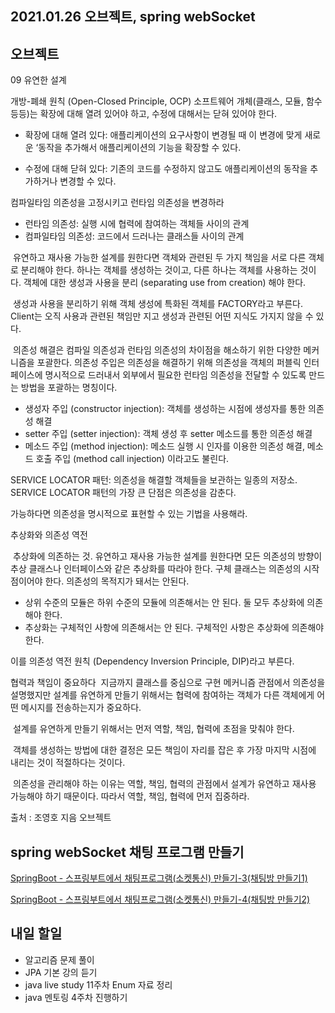 ## 2021.01.26 오브젝트, spring webSocket

## 오브젝트
09 유연한 설계

개방-폐쇄 원칙 (Open-Closed Principle, OCP)
 소프트웨어 개체(클래스, 모듈, 함수 등등)는 확장에 대해 열려 있어야 하고, 수정에 대해서는 닫혀 있어야 한다.
 - 확장에 대해 열려 있다: 애플리케이션의 요구사항이 변경될 때 이 변경에 맞게 새로운 ‘동작을 추가해서 애플리케이션의 기능을 확장할 수 있다.

 - 수정에 대해 닫혀 있다: 기존의 코드를 수정하지 않고도 애플리케이션의 동작을 추가하거나 변경할 수 있다.

컴파일타임 의존성을 고정시키고 런타임 의존성을 변경하라
 - 런타임 의존성: 실행 시에 협력에 참여하는 객체들 사이의 관계
 - 컴파일타임 의존성: 코드에서 드러나는 클래스들 사이의 관계
 
&nbsp;유연하고 재사용 가능한 설계를 원한다면 객체와 관련된 두 가지 책임을 서로 다른 객체로 분리해야 한다. 하나는 객체를 생성하는 것이고, 다른 하나는 객체를 사용하는 것이다. 객체에 대한 생성과 사용을 분리 (separating use from creation) 해야 한다.

&nbsp;생성과 사용을 분리하기 위해 객체 생성에 특화된 객체를 FACTORY라고 부른다. Client는 오직 사용과 관련된 책임만 지고 생성과 관련된 어떤 지식도 가지지 않을 수 있다.

&nbsp;의존성 해결은 컴파일 의존성과 런타임 의존성의 차이점을 해소하기 위한 다양한 메커니즘을 포괄한다. 의존성 주입은 의존성을 해결하기 위해 의존성을 객체의 퍼블릭 인터페이스에 명시적으로 드러내서 외부에서 필요한 런타임 의존성을 전달할 수 있도록 만드는 방법을 포괄하는 명칭이다.
 - 생성자 주입 (constructor injection): 객체를 생성하는 시점에 생성자를 통한 의존성 해결
 - setter 주입 (setter injection): 객체 생성 후 setter 메소드를 통한 의존성 해결
 - 메소드 주입 (method injection): 메소드 실행 시 인자를 이용한 의존성 해결, 메소드 호출 주입 (method call injection) 이라고도 불린다.

SERVICE LOCATOR 패턴: 의존성을 해결할 객체들을 보관하는 일종의 저장소.
SERVICE LOCATOR 패턴의 가장 큰 단점은 의존성을 감춘다.

가능하다면 의존성을 명시적으로 표현할 수 있는 기법을 사용해라.

추상화와 의존성 역전

&nbsp;추상화에 의존하는 것. 유연하고 재사용 가능한 설계를 원한다면 모든 의존성의 방향이 추상 클래스나 인터페이스와 같은 추상화를 따라야 한다. 구체 클래스는 의존성의 시작점이어야 한다. 의존성의 목적지가 돼서는 안된다.

 - 상위 수준의 모듈은 하위 수준의 모듈에 의존해서는 안 된다. 둘 모두 추상화에 의존해야 한다.
 - 추상화는 구체적인 사항에 의존해서는 안 된다. 구체적인 사항은 추상화에 의존해야 한다.

이를 의존성 역전 원칙 (Dependency Inversion Principle, DIP)라고 부른다.

협력과 책임이 중요하다
&nbsp;지금까지 클래스를 중심으로 구현 메커니즘 관점에서 의존성을 설명했지만 설계를 유연하게 만들기 위해서는 협력에 참여하는 객체가 다른 객체에게 어떤 메시지를 전송하는지가 중요하다.

&nbsp;설계를 유연하게 만들기 위해서는 먼저 역할, 책임, 협력에 초점을 맞춰야 한다.

&nbsp;객체를 생성하는 방법에 대한 결정은 모든 책임이 자리를 잡은 후 가장 마지막 시점에 내리는 것이 적절하다는 것이다.

&nbsp;의존성을 관리해야 하는 이유는 역할, 책임, 협력의 관점에서 설계가 유연하고 재사용 가능해야 하기 때문이다. 따라서 역할, 책임, 협력에 먼저 집중하라. 

출처 : 조영호 지음 오브젝트

## spring webSocket 채팅 프로그램 만들기

[SpringBoot - 스프링부트에서 채팅프로그램(소켓통신) 만들기-3(채팅방 만들기1)](https://myhappyman.tistory.com/102)

[SpringBoot - 스프링부트에서 채팅프로그램(소켓통신) 만들기-4(채팅방 만들기2)](https://myhappyman.tistory.com/103)

## 내일 할일
 - 알고리즘 문제 풀이
 - JPA 기본 강의 듣기
 - java live study 11주차 Enum 자료 정리
 - java 멘토링 4주차 진행하기